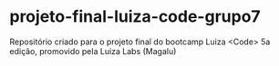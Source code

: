 # projeto-final-luiza-code-grupo7
Repositório criado para o projeto final do bootcamp Luiza &lt;Code> 5a edição, promovido pela Luiza Labs (Magalu)
